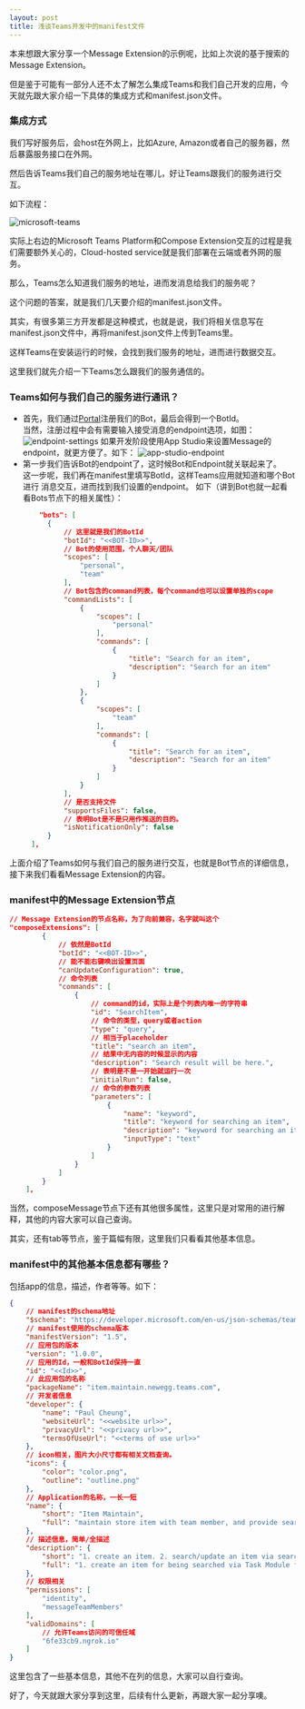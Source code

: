 ```yaml
---
layout: post
title: 浅谈Teams开发中的manifest文件
---
```


本来想跟大家分享一个Message Extension的示例呢，比如上次说的基于搜索的Message Extension。

但是鉴于可能有一部分人还不太了解怎么集成Teams和我们自己开发的应用，今天就先跟大家介绍一下具体的集成方式和manifest.json文件。

### 集成方式
我们写好服务后，会host在外网上，比如Azure, Amazon或者自己的服务器，然后暴露服务接口在外网。

然后告诉Teams我们自己的服务地址在哪儿，好让Teams跟我们的服务进行交互。

如下流程：

![microsoft-teams](../images/20190327/ceflow.png)

实际上右边的Microsoft Teams Platform和Compose Extension交互的过程是我们需要额外关心的，Cloud-hosted service就是我们部署在云端或者外网的服务。

那么，Teams怎么知道我们服务的地址，进而发消息给我们的服务呢？

这个问题的答案，就是我们几天要介绍的manifest.json文件。

其实，有很多第三方开发都是这种模式，也就是说，我们将相关信息写在manifest.json文件中，再将manifest.json文件上传到Teams里。

这样Teams在安装运行的时候，会找到我们服务的地址，进而进行数据交互。

这里我们就先介绍一下Teams怎么跟我们的服务通信的。

### Teams如何与我们自己的服务进行通讯？

* 首先，我们通过[Portal](https://dev.botframework.com/bots/new)注册我们的Bot，最后会得到一个BotId。  
  当然，注册过程中会有需要输入接受消息的endpoint选项，如图：
  ![endpoint-settings](../images/20190327/endpoint-setting.png)
  如果开发阶段使用App Studio来设置Message的endpoint，就更方便了。如下：
  ![app-studio-endpoint](../images/20190327/app-studio-endpoint.png)
* 第一步我们告诉Bot的endpoint了，这时候Bot和Endpoint就关联起来了。  
  这一步呢，我们再在manifest里填写BotId，这样Teams应用就知道和哪个Bot进行
  消息交互，进而找到我们设置的endpoint。
  如下（讲到Bot也就一起看看Bots节点下的相关属性）：
  ```json
      "bots": [
        {
            // 这里就是我们的BotId
            "botId": "<<BOT-ID>>",
            // Bot的使用范围，个人聊天/团队
            "scopes": [
                "personal",
                "team"
            ],
            // Bot包含的command列表，每个command也可以设置单独的scope
            "commandLists": [
                {
                    "scopes": [
                        "personal"
                    ],
                    "commands": [
                        {
                            "title": "Search for an item",
                            "description": "Search for an item"
                        }
                    ]
                },
                {
                    "scopes": [
                        "team"
                    ],
                    "commands": [
                        {
                            "title": "Search for an item",
                            "description": "Search for an item"
                        }
                    ]
                }
            ],
            // 是否支持文件
            "supportsFiles": false,
            // 表明Bot是不是只用作推送的目的。
            "isNotificationOnly": false
        }
    ],
  ```

上面介绍了Teams如何与我们自己的服务进行交互，也就是Bot节点的详细信息，接下来我们看看Message Extension的内容。

### manifest中的Message Extension节点
```json
// Message Extension的节点名称，为了向前兼容，名字就叫这个
"composeExtensions": [
        {
            // 依然是BotId
            "botId": "<<BOT-ID>>",
            // 能不能右键唤出设置页面
            "canUpdateConfiguration": true,
            // 命令列表
            "commands": [
                {
                    // command的id，实际上是个列表内唯一的字符串
                    "id": "SearchItem",
                    // 命令的类型，query或者action
                    "type": "query",
                    // 相当于placeholder
                    "title": "search an item",
                    // 结果中无内容的时候显示的内容
                    "description": "Search result will be here.",
                    // 表明是不是一开始就运行一次
                    "initialRun": false,
                    // 命令的参数列表
                    "parameters": [
                        {
                            "name": "keyword",
                            "title": "keyword for searching an item",
                            "description": "keyword for searching an item",
                            "inputType": "text"
                        }
                    ]
                }
            ]
        }
    ],
```

当然，composeMessage节点下还有其他很多属性，这里只是对常用的进行解释，其他的内容大家可以自己查询。

其实，还有tab等节点，鉴于篇幅有限，这里我们只看看其他基本信息。

### manifest中的其他基本信息都有哪些？
包括app的信息，描述，作者等等。如下：
```json
{
    // manifest的schema地址
    "$schema": "https://developer.microsoft.com/en-us/json-schemas/teams/v1.5/MicrosoftTeams.schema.json",
    // manifest使用的schema版本
    "manifestVersion": "1.5",
    // 应用包的版本
    "version": "1.0.0",
    // 应用的Id，一般和BotId保持一直
    "id": "<<Id>>",
    // 此应用包的名称
    "packageName": "item.maintain.newegg.teams.com",
    // 开发者信息
    "developer": {
        "name": "Paul Cheung",
        "websiteUrl": "<<website url>>",
        "privacyUrl": "<<privacy url>>",
        "termsOfUseUrl": "<<terms of use url>>"
    },
    // icon相关，图片大小尺寸都有相关文档查询。
    "icons": {
        "color": "color.png",
        "outline": "outline.png"
    },
    // Application的名称，一长一短
    "name": {
        "short": "Item Maintain",
        "full": "maintain store item with team member, and provide searching functionality for others."
    },
    // 描述信息，简单/全描述
    "description": {
        "short": "1. create an item. 2. search/update an item via searching.",
        "full": "1. create an item for being searched via Task Module feature in Tab.\n2. search an item via message extension.\n3. update an existing item via Task Module feature in Bot Card button.\n4. message notification for adding member, removing member, rename team or channel, like/unlike a message from a bot, and etc."
    },
    // 权限相关
    "permissions": [
        "identity",
        "messageTeamMembers"
    ],
    "validDomains": [
        // 允许Teams访问的可信任域
        "6fe33cb9.ngrok.io"
    ]
}
```

这里包含了一些基本信息，其他不在列的信息，大家可以自行查询。

好了，今天就跟大家分享到这里，后续有什么更新，再跟大家一起分享噢。